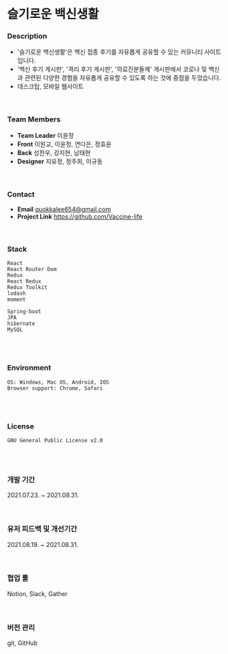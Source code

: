 # 슬기로운 백신생활

### Description

- '슬기로운 백신생활'은 백신 접종 후기를 자유롭게 공유할 수 있는 커뮤니티 사이트입니다.
- '백신 후기 게시판', '격리 후기 게시판', '의료진분들께' 게시판에서 코로나 및 백신과 관련된 다양한 경험을 자유롭게 공유할 수 있도록 하는 것에 중점을 두었습니다.
- 데스크탑, 모바일 웹사이트  
  <br/><br/>

### Team Members

- **Team Leader** 이윤정
- **Front** 이원교, 이윤정, 연다은, 정효윤
- **Back** 성찬우, 강지현, 남태현
- **Designer** 지유정, 정주희, 이규동  
  <br/><br/>

### Contact

- **Email** quokkalee654@gmail.com
- **Project Link** https://github.com/Vaccine-life  
  <br/><br/>

### Stack

    React
    React Router Dom
    Redux
    React Redux
    Redux Toolkit
    lodash
    moment

    Spring-boot
    JPA
    hibernate
    MySQL

<br/><br/>

### Environment

    OS: Windows, Mac OS, Android, IOS
    Browser support: Chrome, Safari

<br/><br/>

### License

    GNU General Public License v2.0

<br/><br/>

### 개발 기간

2021.07.23. ~ 2021.08.31.  
<br/><br/>

### 유저 피드백 및 개선기간

2021.08.19. ~ 2021.08.31.  
<br/><br/>

### 협업 툴

Notion, Slack, Gather  
<br/><br/>

### 버전 관리

git, GitHub
